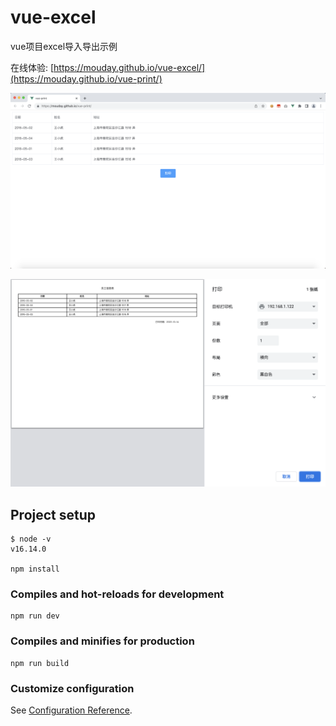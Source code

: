 # vue-excel

vue项目excel导入导出示例

在线体验: [https://mouday.github.io/vue-excel/](https://mouday.github.io/vue-print/)

![](https://raw.githubusercontent.com/mouday/vue-excel/master/img/vue-print.png)

![](https://raw.githubusercontent.com/mouday/vue-excel/master/img/print.png)

## Project setup
```
$ node -v
v16.14.0

npm install
```

### Compiles and hot-reloads for development
```
npm run dev
```

### Compiles and minifies for production
```
npm run build
```

### Customize configuration
See [Configuration Reference](https://cli.vuejs.org/config/).
